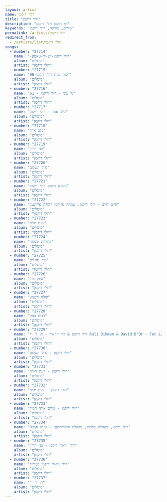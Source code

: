 ```yaml
---
layout: artist
name: רולי דיקמן
title: "רולי דיקמן"
description: "דף האמן רולי דיקמן"
keywords: "שירים, מוזיקה, רולי דיקמן"
permalink: /artists/רולי-דיקמן
redirect_from:
  - /artists/list/רולי דיקמן
songs:
  - number: "27714"
    name: "-רולי דיקמן-יש-לי-טאטע"
    album: "סינגלים"
    artist: "רולי דיקמן"
  - number: "27715"
    name: "06-רבות בנות-רולי דיקמן"
    album: "סינגלים"
    artist: "רולי דיקמן"
  - number: "27716"
    name: "61 - גל עיני - רולי דיקמן"
    album: "סינגלים"
    artist: "רולי דיקמן"
  - number: "27717"
    name: "בלב אחד - רולי דיקמן"
    album: "סינגלים"
    artist: "רולי דיקמן"
  - number: "27718"
    name: "בלב אחד"
    album: "סינגלים"
    artist: "רולי דיקמן"
  - number: "27719"
    name: "בני חורין"
    album: "סינגלים"
    artist: "רולי דיקמן"
  - number: "27720"
    name: "גדול השלום"
    album: "סינגלים"
    artist: "רולי דיקמן"
  - number: "27721"
    name: "הימים היפים רולי דיקמן"
    album: "סינגלים"
    artist: "רולי דיקמן"
  - number: "27722"
    name: "חיים חיים - רולי דיקמן, שמחה פרידמן ויהודה פליישמן"
    album: "סינגלים"
    artist: "רולי דיקמן"
  - number: "27723"
    name: "ימים יפים"
    album: "סינגלים"
    artist: "רולי דיקמן"
  - number: "27724"
    name: "מחרוזת שמחה"
    album: "סינגלים"
    artist: "רולי דיקמן"
  - number: "27725"
    name: "מיד נגאלים"
    album: "סינגלים"
    artist: "רולי דיקמן"
  - number: "27726"
    name: "סימן טוב"
    album: "סינגלים"
    artist: "רולי דיקמן"
  - number: "27727"
    name: "קולנו תשמע"
    album: "סינגלים"
    artist: "רולי דיקמן"
  - number: "27728"
    name: "רבות בנות"
    album: "סינגלים"
    artist: "רולי דיקמן"
  - number: "27729"
    name: "רולי דיקמן & דוד ד'אור - תן לי יד Ruli Dikman & David D'Or - Ten Li Yad"
    album: "סינגלים"
    artist: "רולי דיקמן"
  - number: "27730"
    name: "רולי דיקמן - גדול השלום"
    album: "סינגלים"
    artist: "רולי דיקמן"
  - number: "27731"
    name: "רולי דיקמן - דעת תורה"
    album: "סינגלים"
    artist: "רולי דיקמן"
  - number: "27732"
    name: "רולי דיקמן - ימים יפים"
    album: "סינגלים"
    artist: "רולי דיקמן"
  - number: "27733"
    name: "רולי דיקמן - מרים אותי תמיד"
    album: "סינגלים"
    artist: "רולי דיקמן"
  - number: "27734"
    name: "רולי דיקמן, מקהלת מלכות, מקהלת חסידימלעך - קיימו וקיבלו"
    album: "סינגלים"
    artist: "רולי דיקמן"
  - number: "27735"
    name: "רולי ויואלי דיקמן - בני חורין"
    album: "סינגלים"
    artist: "רולי דיקמן"
  - number: "27736"
    name: "רולי ויואלי דיקמן בטירוף"
    album: "סינגלים"
    artist: "רולי דיקמן"
  - number: "27737"
    name: "תן לי יד"
    album: "סינגלים"
    artist: "רולי דיקמן"
---
```

